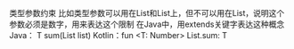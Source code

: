 类型参数约束
比如类型参数可以用在List<Int>和List<Double>上，但不可以用在List<String>，说明这个参数必须是数字，用来表达这个限制
在Java中，用extends关键字表达这种概念
Java：<T extends Number> T sum(List<T>  list)
Kotlin：fun <T: Number> List<T>.sum: T

